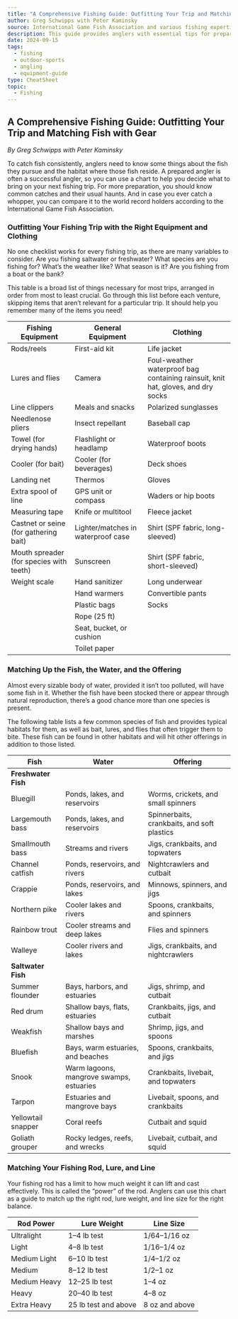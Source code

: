 ```yaml
---
title: "A Comprehensive Fishing Guide: Outfitting Your Trip and Matching Fish with Gear"
author: Greg Schwipps with Peter Kaminsky
source: International Game Fish Association and various fishing expertise
description: This guide provides anglers with essential tips for preparing a successful fishing trip, including equipment checklists, fish habitats, and the appropriate gear for different species and fishing conditions.
date: 2024-09-15
tags:
  - fishing
  - outdoor-sports
  - angling
  - equipment-guide
type: CheatSheet
topic:
  - Fishing
---
```


## A Comprehensive Fishing Guide: Outfitting Your Trip and Matching Fish with Gear
_By Greg Schwipps with Peter Kaminsky_

To catch fish consistently, anglers need to know some things about the fish they pursue and the habitat where those fish reside. A prepared angler is often a successful angler, so you can use a chart to help you decide what to bring on your next fishing trip. For more preparation, you should know common catches and their usual haunts. And in case you ever catch a whopper, you can compare it to the world record holders according to the International Game Fish Association.

### Outfitting Your Fishing Trip with the Right Equipment and Clothing

No one checklist works for every fishing trip, as there are many variables to consider. Are you fishing saltwater or freshwater? What species are you fishing for? What’s the weather like? What season is it? Are you fishing from a boat or the bank?

This table is a broad list of things necessary for most trips, arranged in order from most to least crucial. Go through this list before each venture, skipping items that aren’t relevant for a particular trip. It should help you remember many of the items you need!

| **Fishing Equipment**    | **General Equipment** | **Clothing**    |
| -------------------- | ----------------- | ----------- |
| Rods/reels           | First-aid kit     | Life jacket |
| Lures and flies      | Camera            | Foul-weather waterproof bag containing rainsuit, knit hat, gloves, and dry socks |
| Line clippers        | Meals and snacks  | Polarized sunglasses |
| Needlenose pliers    | Insect repellant  | Baseball cap |
| Towel (for drying hands) | Flashlight or headlamp | Waterproof boots |
| Cooler (for bait)    | Cooler (for beverages) | Deck shoes |
| Landing net          | Thermos           | Gloves |
| Extra spool of line  | GPS unit or compass | Waders or hip boots |
| Measuring tape       | Knife or multitool | Fleece jacket |
| Castnet or seine (for gathering bait) | Lighter/matches in waterproof case | Shirt (SPF fabric, long-sleeved) |
| Mouth spreader (for species with teeth) | Sunscreen | Shirt (SPF fabric, short-sleeved) |
| Weight scale         | Hand sanitizer    | Long underwear |
|                     | Hand warmers      | Convertible pants |
|                     | Plastic bags      | Socks |
|                     | Rope (25 ft)      |  |
|                     | Seat, bucket, or cushion |  |
|                     | Toilet paper      |  |

### Matching Up the Fish, the Water, and the Offering

Almost every sizable body of water, provided it isn’t too polluted, will have some fish in it. Whether the fish have been stocked there or appear through natural reproduction, there’s a good chance more than one species is present.

The following table lists a few common species of fish and provides typical habitats for them, as well as bait, lures, and flies that often trigger them to bite. These fish can be found in other habitats and will hit other offerings in addition to those listed.

| **Fish**             | **Water**                      | **Offering**                            |
| -------------------- | ------------------------------ | --------------------------------------- |
| **Freshwater Fish**   |                                |                                         |
| Bluegill             | Ponds, lakes, and reservoirs    | Worms, crickets, and small spinners     |
| Largemouth bass      | Ponds, lakes, and reservoirs    | Spinnerbaits, crankbaits, and soft plastics |
| Smallmouth bass      | Streams and rivers             | Jigs, crankbaits, and topwaters         |
| Channel catfish      | Ponds, reservoirs, and rivers   | Nightcrawlers and cutbait               |
| Crappie              | Ponds, reservoirs, and lakes    | Minnows, spinners, and jigs             |
| Northern pike        | Cooler lakes and rivers        | Spoons, crankbaits, and spinners        |
| Rainbow trout        | Cooler streams and deep lakes  | Flies and spinners                      |
| Walleye              | Cooler rivers and lakes        | Jigs, crankbaits, and nightcrawlers     |
| **Saltwater Fish**    |                                |                                         |
| Summer flounder      | Bays, harbors, and estuaries    | Jigs, shrimp, and cutbait               |
| Red drum             | Shallow bays, flats, estuaries | Crankbaits, jigs, and cutbait           |
| Weakfish             | Shallow bays and marshes       | Shrimp, jigs, and spoons                |
| Bluefish             | Bays, warm estuaries, and beaches | Spoons, crankbaits, and jigs            |
| Snook                | Warm lagoons, mangrove swamps, estuaries | Crankbaits, livebait, and topwaters |
| Tarpon               | Estuaries and mangrove bays    | Livebait, spoons, and crankbaits        |
| Yellowtail snapper   | Coral reefs                    | Cutbait and squid                       |
| Goliath grouper      | Rocky ledges, reefs, and wrecks | Livebait, cutbait, and squid            |

### Matching Your Fishing Rod, Lure, and Line

Your fishing rod has a limit to how much weight it can lift and cast effectively. This is called the “power” of the rod. Anglers can use this chart as a guide to match up the right rod, lure weight, and line size for the right balance.

| **Rod Power**   | **Lure Weight**   | **Line Size**      |
| --------------- | ----------------- | ------------------ |
| Ultralight      | 1–4 lb test       | 1/64–1/16 oz       |
| Light           | 4–8 lb test       | 1/16–1/4 oz        |
| Medium Light    | 6–10 lb test      | 1/4–1/2 oz         |
| Medium          | 8–12 lb test      | 1/2–1 oz           |
| Medium Heavy    | 12–25 lb test     | 1–4 oz             |
| Heavy           | 20–40 lb test     | 4–8 oz             |
| Extra Heavy     | 25 lb test and above | 8 oz and above    |
